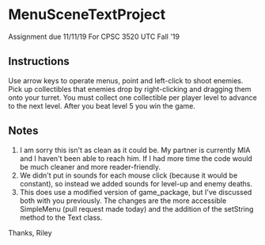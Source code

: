 # MenuSceneTextProject
Assignment due 11/11/19 For CPSC 3520 UTC Fall '19

## Instructions
Use arrow keys to operate menus, point and left-click to shoot enemies. Pick up collectibles that enemies drop by right-clicking and dragging them onto your turret.
You must collect one collectible per player level to advance to the next level. After you beat level 5 you win the game.

## Notes
1. I am sorry this isn't as clean as it could be. My partner is currently MIA and I haven't been able to reach him. If I had more time the code would be much cleaner and more reader-friendly.
2. We didn't put in sounds for each mouse click (because it would be constant), so instead we added sounds for level-up and enemy deaths.
3. This does use a modified version of game_package, but I've discussed both with you previously. The changes are the more accessible SimpleMenu (pull request made today) and the addition of the setString method to the Text class.

Thanks,
Riley
